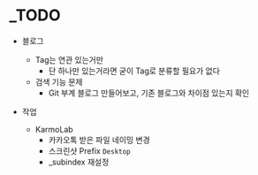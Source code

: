 # _TODO

- 블로그
  - Tag는 연관 있는거만
    - 단 하나만 있는거라면 굳이 Tag로 분류할 필요가 없다
  - 검색 기능 문제
    - Git 부계 블로그 만들어보고, 기존 블로그와 차이점 있는지 확인

- 작업
  - KarmoLab
    - 카카오톡 받은 파일 네이밍 변경
    - 스크린샷 Prefix `Desktop`
    - _subindex 재설정
